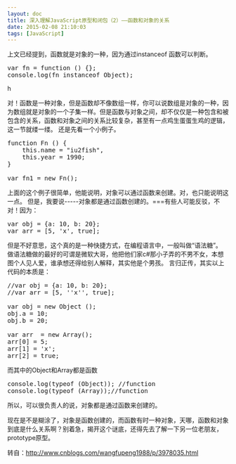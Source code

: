 ```yaml
---
layout: doc
title: 深入理解JavaScript原型和闭包（2）——函数和对象的关系
date: 2015-02-08 21:10:03
tags: [JavaScript]
---
```

上文已经提到，函数就是对象的一种，因为通过instanceof 函数可以判断。
<pre>
var fn = function () {};
console.log(fn instanceof Object);
</pre>h
<!--more-->
对！函数是一种对象，但是函数却不像数组一样，你可以说数组是对象的一种，因为数组就是对象的一个子集一样。但是函数与对象之间，却不仅仅是一种包含和被包含的关系，函数和对象之间的关系比较复杂，甚至有一点鸡生蛋蛋生鸡的逻辑，这一节就缕一缕。
还是先看一个小例子。
<pre>
function Fn () {
	this.name = "iu2fish",
	this.year = 1990;
}

var fn1 = new Fn();
</pre>
上面的这个例子很简单，他能说明，对象可以通过函数来创建。对，也只能说明这一点。
但是，我要说-----对象都是通过函数创建的。===有些人可能反驳，不对！因为：
<pre>
var obj = {a: 10, b: 20};
var arr = [5, 'x', true];
</pre>
但是不好意思，这个真的是一种快捷方式，在编程语言中，一般叫做“语法糖”。
做语法糖做的最好的可谓是微软大哥，他把他们家c#那小子弄的不男不女，本想图个人见人爱，谁承想还得给别人解释，其实他是个男孩。
言归正传，其实以上代码的本质是：
<pre>
//var obj = {a: 10, b: 20};
//var arr = [5, ''x'', true];

var obj = new Object ();
obj.a = 10;
obj.b = 20;

var arr  = new Array();
arr[0] = 5;
arr[1] = 'x';
arr[2] = true;
</pre>
而其中的Object和Array都是函数
<pre>
console.log(typeof (Object)); //function
console.log(typeof (Array));//function
</pre>
所以，可以很负责人的说，对象都是通过函数来创建的。

现在是不是糊涂了，对象是函数创建的，而函数有时一种对象，天哪，函数和对象到底是什么关系啊？别着急，揭开这个谜底，还得先去了解一下另一位老朋友，prototype原型。

转自：http://www.cnblogs.com/wangfupeng1988/p/3978035.html
